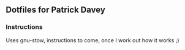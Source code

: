 ## Dotfiles for Patrick Davey

### Instructions
Uses gnu-stow, instructions to come, once I work out how it works ;)
